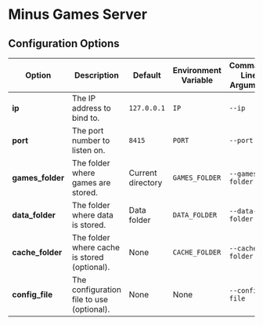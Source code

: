 # Minus Games Server

## Configuration Options

| Option                  | Description                                      | Default            | Environment Variable       | Command Line Argument          |
|-------------------------|--------------------------------------------------|--------------------|----------------------------|---------------------------------|
| **ip**                  | The IP address to bind to.                       | `127.0.0.1`        | `IP`                       | `--ip`                         |
| **port**                | The port number to listen on.                    | `8415`             | `PORT`                     | `--port`                       |
| **games\_folder**       | The folder where games are stored.               | Current directory  | `GAMES_FOLDER`             | `--games-folder`               |
| **data\_folder**        | The folder where data is stored.                 | Data folder        | `DATA_FOLDER`              | `--data-folder`                |
| **cache\_folder**       | The folder where cache is stored (optional).     | None               | `CACHE_FOLDER`             | `--cache-folder`               |
| **config\_file**        | The configuration file to use (optional).        | None               | None                       | `--config-file`                |

